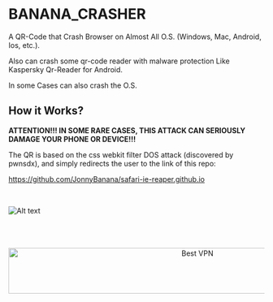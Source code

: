# BANANA_CRASHER
A QR-Code that Crash Browser on Almost All O.S. (Windows, Mac, Android, Ios, etc.). 

Also can crash some qr-code reader with malware protection Like Kaspersky Qr-Reader for Android.

 In some Cases can also crash the O.S.



<h2> How it Works?</h2>

<b>ATTENTION!!! IN SOME RARE CASES, THIS ATTACK CAN SERIOUSLY 
DAMAGE YOUR PHONE OR DEVICE!!!</b>

The QR is based on the css webkit filter DOS attack (discovered by pwnsdx), and simply redirects the user to the link of this repo: 

https://github.com/JonnyBanana/safari-ie-reaper.github.io


</BR>

![Alt text](https://raw.githubusercontent.com/JonnyBanana/BANANA_CRASHER/main/BANANA_CRASHER/BANANA%20CRASHER.png)

</BR>

</BR>


</BR>
<!-- Banner -->
<div align="center">
<a href="https://www.purevpn.com/order-now.php?aff=44922&amp;a_bid=bbd0f893" target="_blank" ><img src="https://affiliates.purevpn.com/accounts/default1/6hb82wqa2l/bbd0f893.jpg" alt="Best VPN" title="Best VPN" width="728" height="90" /></a>
</BR></BR>
</div>
